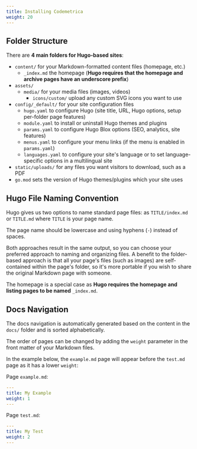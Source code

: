 ```yaml
---
title: Installing Codemetrica
weight: 20
---
```


## Folder Structure

There are **4 main folders for Hugo-based sites**:

- `content/` for your Markdown-formatted content files (homepage, etc.)
  - `_index.md` the homepage (**Hugo requires that the homepage and archive pages have an underscore prefix**)
- `assets/`
  - `media/` for your media files (images, videos)
    - `icons/custom/` upload any custom SVG icons you want to use
- `config/_default/` for your site configuration files
  - `hugo.yaml` to configure Hugo (site title, URL, Hugo options, setup per-folder page features)
  - `module.yaml` to install or uninstall Hugo themes and plugins
  - `params.yaml` to configure Hugo Blox options (SEO, analytics, site features)
  - `menus.yaml` to configure your menu links (if the menu is enabled in `params.yaml`)
  - `languages.yaml` to configure your site's language or to set language-specific options in a multilingual site
- `static/uploads/` for any files you want visitors to download, such as a PDF
- `go.mod` sets the version of Hugo themes/plugins which your site uses


## Hugo File Naming Convention

Hugo gives us two options to name standard page files: as `TITLE/index.md` or `TITLE.md` where `TITLE` is your page name.

The page name should be lowercase and using hyphens (`-`) instead of spaces.

Both approaches result in the same output, so you can choose your preferred approach to naming and organizing files. A benefit to the folder-based approach is that all your page's files (such as images) are self-contained within the page's folder, so it's more portable if you wish to share the original Markdown page with someone.

The homepage is a special case as **Hugo requires the homepage and listing pages to be named** `_index.md`.

## Docs Navigation

The docs navigation is automatically generated based on the content in the `docs/` folder and is sorted alphabetically.

The order of pages can be changed by adding the `weight` parameter in the front matter of your Markdown files.

In the example below, the `example.md` page will appear before the `test.md` page as it has a lower `weight`:

Page `example.md`:

```yaml
---
title: My Example
weight: 1
---
```

Page `test.md`:

```yaml
---
title: My Test
weight: 2
---
```
